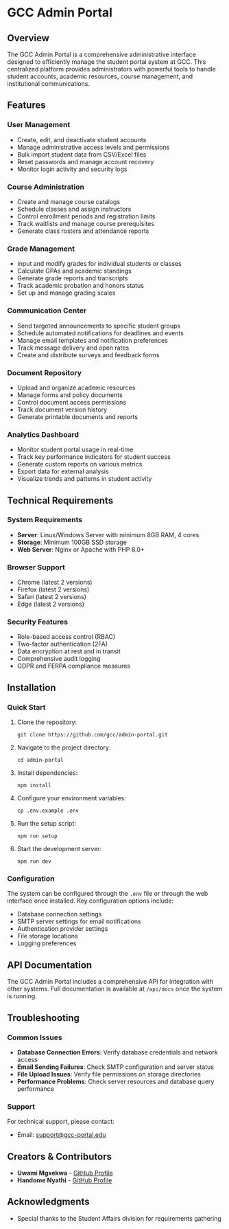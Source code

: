 # GCC Admin Portal

## Overview
The GCC Admin Portal is a comprehensive administrative interface designed to efficiently manage the student portal system at GCC. This centralized platform provides administrators with powerful tools to handle student accounts, academic resources, course management, and institutional communications.

## Features

### User Management
- Create, edit, and deactivate student accounts
- Manage administrative access levels and permissions
- Bulk import student data from CSV/Excel files
- Reset passwords and manage account recovery
- Monitor login activity and security logs

### Course Administration
- Create and manage course catalogs
- Schedule classes and assign instructors
- Control enrollment periods and registration limits
- Track waitlists and manage course prerequisites
- Generate class rosters and attendance reports

### Grade Management
- Input and modify grades for individual students or classes
- Calculate GPAs and academic standings
- Generate grade reports and transcripts
- Track academic probation and honors status
- Set up and manage grading scales

### Communication Center
- Send targeted announcements to specific student groups
- Schedule automated notifications for deadlines and events
- Manage email templates and notification preferences
- Track message delivery and open rates
- Create and distribute surveys and feedback forms

### Document Repository
- Upload and organize academic resources
- Manage forms and policy documents
- Control document access permissions
- Track document version history
- Generate printable documents and reports

### Analytics Dashboard
- Monitor student portal usage in real-time
- Track key performance indicators for student success
- Generate custom reports on various metrics
- Export data for external analysis
- Visualize trends and patterns in student activity

## Technical Requirements

### System Requirements
- **Server**: Linux/Windows Server with minimum 8GB RAM, 4 cores
- **Storage**: Minimum 100GB SSD storage
- **Web Server**: Nginx or Apache with PHP 8.0+

### Browser Support
- Chrome (latest 2 versions)
- Firefox (latest 2 versions)
- Safari (latest 2 versions)
- Edge (latest 2 versions)

### Security Features
- Role-based access control (RBAC)
- Two-factor authentication (2FA)
- Data encryption at rest and in transit
- Comprehensive audit logging
- GDPR and FERPA compliance measures

## Installation

### Quick Start
1. Clone the repository:
   ```
   git clone https://github.com/gcc/admin-portal.git
   ```
2. Navigate to the project directory:
   ```
   cd admin-portal
   ```
3. Install dependencies:
   ```
   npm install
   ```
4. Configure your environment variables:
   ```
   cp .env.example .env
   ```
5. Run the setup script:
   ```
   npm run setup
   ```
6. Start the development server:
   ```
   npm run dev
   ```

### Configuration
The system can be configured through the `.env` file or through the web interface once installed. Key configuration options include:

- Database connection settings
- SMTP server settings for email notifications
- Authentication provider settings
- File storage locations
- Logging preferences

## API Documentation
The GCC Admin Portal includes a comprehensive API for integration with other systems. Full documentation is available at `/api/docs` once the system is running.

## Troubleshooting

### Common Issues
- **Database Connection Errors**: Verify database credentials and network access
- **Email Sending Failures**: Check SMTP configuration and server status
- **File Upload Issues**: Verify file permissions on storage directories
- **Performance Problems**: Check server resources and database query performance

### Support
For technical support, please contact:
- Email: support@gcc-portal.edu

## Creators & Contributors
- **Uwami Mgxekwa** - [GitHub Profile](https://github.com/Uwami-Mgxekwa)
- **Handome Nyathi** - [GitHub Profile](https://github.com/MisterH100)

## Acknowledgments
- Special thanks to the Student Affairs division for requirements gathering
